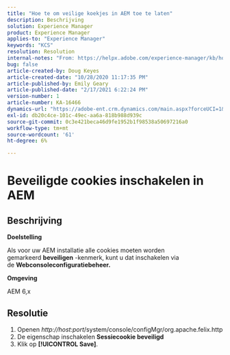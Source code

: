 ```yaml
---
title: "Hoe te om veilige koekjes in AEM toe te laten"
description: Beschrijving
solution: Experience Manager
product: Experience Manager
applies-to: "Experience Manager"
keywords: "KCS"
resolution: Resolution
internal-notes: "From: https://helpx.adobe.com/experience-manager/kb/how-to-enable-secure-cookies-in-AEM.html"
bug: false
article-created-by: Doug Keyes
article-created-date: "10/28/2020 11:17:35 PM"
article-published-by: Emily Geary
article-published-date: "2/17/2021 6:22:24 PM"
version-number: 1
article-number: KA-16466
dynamics-url: "https://adobe-ent.crm.dynamics.com/main.aspx?forceUCI=1&pagetype=entityrecord&etn=knowledgearticle&id=6396cebe-7319-eb11-a813-000d3a5937f3"
exl-id: db20c4ce-101c-49ec-aa6a-818b988d939c
source-git-commit: 0c3e421beca46d9fe1952b1f98538a50697216a0
workflow-type: tm+mt
source-wordcount: '61'
ht-degree: 6%

---
```


# Beveiligde cookies inschakelen in AEM

## Beschrijving


<b>Doelstelling</b>

Als voor uw AEM installatie alle cookies moeten worden gemarkeerd <b>beveiligen</b> -kenmerk, kunt u dat inschakelen via de <b>Webconsoleconfiguratiebeheer.</b>

<b>Omgeving</b>

AEM 6,x


## Resolutie


1. Openen *http://host:port*/system/console/configMgr/org.apache.felix.http
2. De eigenschap inschakelen <b>Sessiecookie beveiligd</b>
3. Klik op <b>[!UICONTROL Save]</b>.
